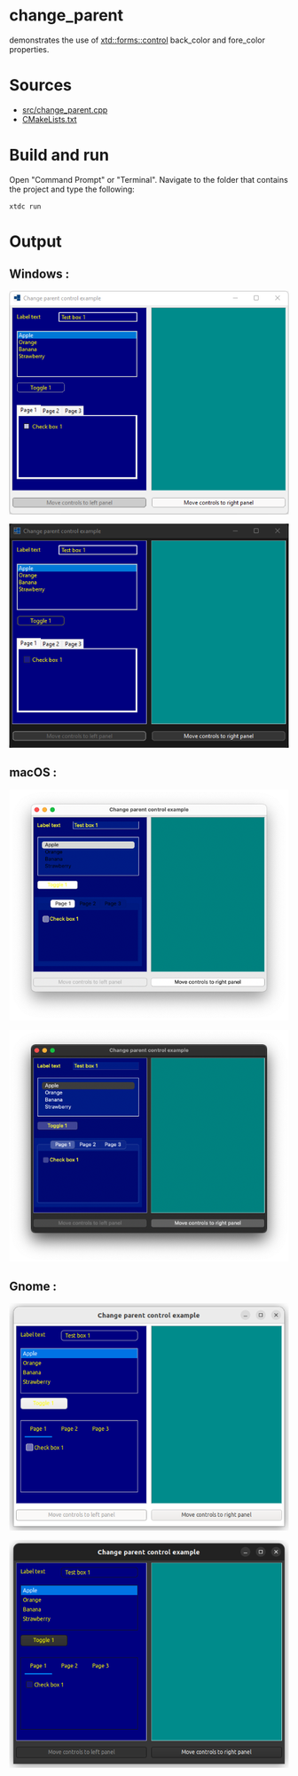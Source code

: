 # change_parent

demonstrates the use of [xtd::forms::control](../../../../src/xtd.forms/include/xtd/forms/control.h) back_color and fore_color properties.
# Sources

* [src/change_parent.cpp](src/change_parent.cpp)
* [CMakeLists.txt](CMakeLists.txt)

# Build and run

Open "Command Prompt" or "Terminal". Navigate to the folder that contains the project and type the following:

```shell
xtdc run
```

# Output

## Windows :

![Screenshot](../../../../docs/pictures/examples/change_parent_w.png)

![Screenshot](../../../../docs/pictures/examples/change_parent_wd.png)

## macOS :

![Screenshot](../../../../docs/pictures/examples/change_parent_m.png)

![Screenshot](../../../../docs/pictures/examples/change_parent_md.png)

## Gnome :

![Screenshot](../../../../docs/pictures/examples/change_parent_g.png)

![Screenshot](../../../../docs/pictures/examples/change_parent_gd.png)
